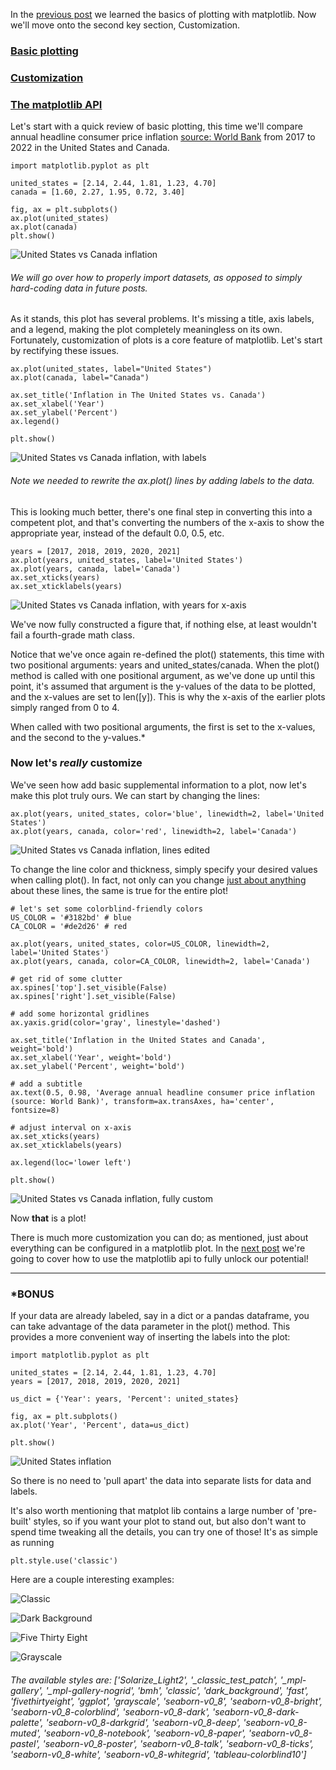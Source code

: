 In the [previous post](https://aeryck.com/post:5) we learned the basics of
plotting with matplotlib. Now we'll move onto the second key section,
Customization.

### [Basic plotting](https://aeryck.com/post:5)
### [Customization](https://aeryck.com/post:6)
### [The matplotlib API](https://aeryck.com/post:7)

Let's start with a quick review of basic plotting, this time we'll compare
annual headline consumer price inflation [source: World
Bank](https://www.worldbank.org/en/research/brief/inflation-database) from 2017
to 2022 in the United States and Canada.

    import matplotlib.pyplot as plt

    united_states = [2.14, 2.44, 1.81, 1.23, 4.70]
    canada = [1.60, 2.27, 1.95, 0.72, 3.40]

    fig, ax = plt.subplots()
    ax.plot(united_states)
    ax.plot(canada)
    plt.show()

![United States vs Canada
inflation](static/images/data_visualization/matplotlib/customization/1.png
"Figure 1: United States vs Canada inflation")

###### We will go over how to properly import datasets, as opposed to simply hard-coding data in future posts.

As it stands, this plot has several problems. It's missing a title, axis
labels, and a legend, making the plot completely meaningless on its own. Fortunately,
customization of plots is a core feature of matplotlib. Let's start by
rectifying these issues.

    ax.plot(united_states, label="United States")
    ax.plot(canada, label="Canada")

    ax.set_title('Inflation in The United States vs. Canada')
    ax.set_xlabel('Year')
    ax.set_ylabel('Percent')
    ax.legend()

    plt.show()

![United States vs Canada
inflation, with labels](static/images/data_visualization/matplotlib/customization/2.png
"Figure 2: United States vs Canada inflation, with labels")

###### Note we needed to rewrite the ax.plot() lines by adding labels to the data.

This is looking much better, there's one final step in converting this into a
competent plot, and that's converting the numbers of the x-axis to show the
appropriate year, instead of the default 0.0, 0.5, etc.

    years = [2017, 2018, 2019, 2020, 2021]
    ax.plot(years, united_states, label='United States')
    ax.plot(years, canada, label='Canada')
    ax.set_xticks(years)
    ax.set_xticklabels(years)

![United States vs Canada
inflation, with years for x-axis](static/images/data_visualization/matplotlib/customization/3.png
"Figure 3: United States vs Canada inflation, with years for x-axis")

We've now fully constructed a figure that, if nothing else, at least wouldn't
fail a fourth-grade math class.

Notice that we've once again re-defined the plot() statements, this time with
two positional arguments: years and united_states/canada. When the plot() method
is called with one positional argument, as we've done up until this point, it's
assumed that argument is the y-values of the data to be plotted, and the
x-values are set to len([y]). This is why the x-axis of the earlier plots simply
ranged from 0 to 4.

When called with two positional arguments, the first is set to the x-values, and
the second to the y-values.\*

### Now let's *really* customize

We've seen how add basic supplemental information to a plot, now let's make this
plot truly ours. We can start by changing the lines:

    ax.plot(years, united_states, color='blue', linewidth=2, label='United States')
    ax.plot(years, canada, color='red', linewidth=2, label='Canada')

![United States vs Canada
inflation, lines edited](static/images/data_visualization/matplotlib/customization/4.png
"Figure 4: United States vs Canada inflation, with lines edited")

To change the line color and thickness, simply specify your desired values when
calling plot(). In fact, not only can you change [just about
anything](https://matplotlib.org/stable/api/_as_gen/matplotlib.lines.Line2D.html#matplotlib.lines.Line2D)
about these lines, the same is true for the entire plot!

    # let's set some colorblind-friendly colors
    US_COLOR = '#3182bd' # blue
    CA_COLOR = '#de2d26' # red

    ax.plot(years, united_states, color=US_COLOR, linewidth=2, label='United States')
    ax.plot(years, canada, color=CA_COLOR, linewidth=2, label='Canada')

    # get rid of some clutter
    ax.spines['top'].set_visible(False)
    ax.spines['right'].set_visible(False)

    # add some horizontal gridlines
    ax.yaxis.grid(color='gray', linestyle='dashed')

    ax.set_title('Inflation in the United States and Canada', weight='bold')
    ax.set_xlabel('Year', weight='bold')
    ax.set_ylabel('Percent', weight='bold')

    # add a subtitle
    ax.text(0.5, 0.98, 'Average annual headline consumer price inflation (source: World Bank)', transform=ax.transAxes, ha='center', fontsize=8)

    # adjust interval on x-axis
    ax.set_xticks(years)
    ax.set_xticklabels(years)

    ax.legend(loc='lower left')

    plt.show()

![United States vs Canada
inflation, fully custom](static/images/data_visualization/matplotlib/customization/5.png
"Figure 5: United States vs Canada inflation, fully custom")

Now **that** is a plot!

There is much more customization you can do; as mentioned, just about everything
can be configured in a matplotlib plot. In the
[next post](https://aeryck.com/post:7) we're going to cover how to use the
matplotlib api to fully unlock our potential!

* * *
### \*BONUS
If your data are already labeled, say in a dict or a pandas dataframe, you can
take advantage of the data parameter in the plot() method. This provides a
more convenient way of inserting the labels into the plot:

    import matplotlib.pyplot as plt

    united_states = [2.14, 2.44, 1.81, 1.23, 4.70]
    years = [2017, 2018, 2019, 2020, 2021]

    us_dict = {'Year': years, 'Percent': united_states}

    fig, ax = plt.subplots()
    ax.plot('Year', 'Percent', data=us_dict)

    plt.show()

![United States inflation](static/images/data_visualization/matplotlib/customization/bonus.png
"Bonus figure: United States inflation, plotted using obj")

So there is no need to 'pull apart' the data into separate lists for data and
labels.

It's also worth mentioning that matplot lib contains a large number of
'pre-built' styles, so if you want your plot to stand out, but also don't want
to spend time tweaking all the details, you can try one of those! It's as simple
as running

    plt.style.use('classic')

Here are a couple interesting examples:

![Classic](static/images/data_visualization/matplotlib/customization/classic.png
"Bonus figure: Clasic style")

![Dark Background](static/images/data_visualization/matplotlib/customization/dark_background.png
"Bonus figure: Dark Background style")

![Five Thirty Eight](static/images/data_visualization/matplotlib/customization/fivethirtyeight.png
"Bonus figure: Five Thirty Eight style")

![Grayscale](static/images/data_visualization/matplotlib/customization/grayscale.png
"Bonus figure: Grayscale style")


###### The available styles are: ['Solarize_Light2', '_classic_test_patch', '_mpl-gallery', '_mpl-gallery-nogrid', 'bmh', 'classic', 'dark_background', 'fast', 'fivethirtyeight', 'ggplot', 'grayscale', 'seaborn-v0_8', 'seaborn-v0_8-bright', 'seaborn-v0_8-colorblind', 'seaborn-v0_8-dark', 'seaborn-v0_8-dark-palette', 'seaborn-v0_8-darkgrid', 'seaborn-v0_8-deep', 'seaborn-v0_8-muted', 'seaborn-v0_8-notebook', 'seaborn-v0_8-paper', 'seaborn-v0_8-pastel', 'seaborn-v0_8-poster', 'seaborn-v0_8-talk', 'seaborn-v0_8-ticks', 'seaborn-v0_8-white', 'seaborn-v0_8-whitegrid', 'tableau-colorblind10']

